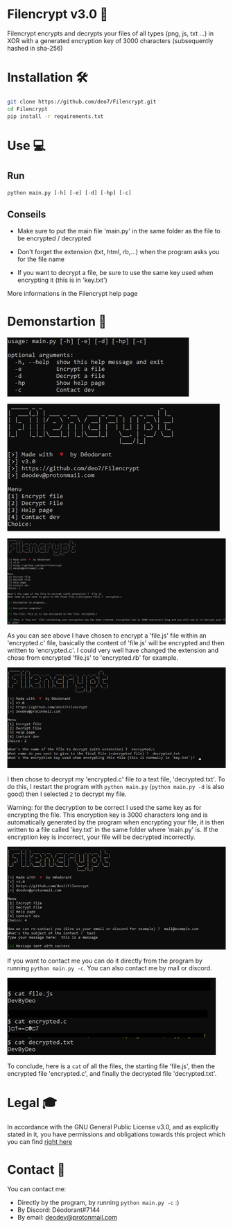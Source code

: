 # Filencrypt v3.0 💖
Filencrypt encrypts and decrypts your files of all types (png, js, txt ...) in XOR with a generated encryption key of 3000 characters (subsequently hashed in sha-256)

# Installation 🛠
```bash
git clone https://github.com/deo7/Filencrypt.git
cd Filencrypt
pip install -r requirements.txt
```

# Use 💻
## Run
```python
python main.py [-h] [-e] [-d] [-hp] [-c]
```
## Conseils
* Make sure to put the main file 'main.py' in the same folder as the file to be encrypted / decrypted

* Don't forget the extension (txt, html, rb,...)  when the program asks you for the file name

* If you want to decrypt a file, be sure to use the same key used when encrypting it (this is in 'key.txt')

More informations in the Filencrypt help page

# Demonstartion 📸
![demo2](demos/2.png)

![demo1](demos/1.png)

![demo3](demos/3.png)

As you can see above I have chosen to encrypt a 'file.js' file within an 'encrypted.c' file, basically the content of 'file.js' will be encrypted and then written to 'encrypted.c'. I could very well have changed the extension and chose from encrypted 'file.js' to 'encrypted.rb' for example.

![demo4](demos/4.png)

I then chose to decrypt my 'encrypted.c' file to a text file, 'decrypted.txt'. To do this, I restart the program with `python main.py` (`python main.py -d` is also good) then I selected `2` to decrypt my file.

Warning: for the decryption to be correct I used the same key as for encrypting the file. This encryption key is 3000 characters long and is automatically generated by the program when encrypting your file, it is then written to a file called 'key.txt' in the same folder where 'main.py' is. If the encryption key is incorrect, your file will be decrypted incorrectly.

![demo6](demos/6.png)

If you want to contact me you can do it directly from the program by running `python main.py -c`. You can also contact me by mail or discord.

![demo5](demos/5.png)

To conclude, here is a `cat` of all the files, the starting file 'file.js', then the encrypted file 'encrypted.c', and finally the decrypted file 'decrypted.txt'.

# Legal 🎓
In accordance with the GNU General Public License v3.0, and as explicitly stated in it, you have permissions and obligations towards this project which you can find [right here](https://choosealicense.com/licenses/gpl-3.0/)

# Contact 📩
You can contact me:
* Directly by the program, by running `python main.py -c` :)
* By Discord: Déodorant#7144
* By email: deodev@protonmail.com
